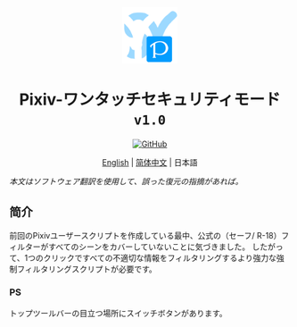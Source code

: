<div align="center">
    <img src="https://github.com/SynRGB/Pixiv-ForceSafeMode/raw/main/%23README/icon/256.png" width="20%"/>
    <h1>Pixiv-ワンタッチセキュリティモード <code>v1.0</code></h1>
	<p>
        <a href='https://github.com/SynRGB/Pixiv-ForceSafeMode'><img src="https://img.shields.io/badge/-GitHub-3A3A3A?style=flat&amp;logo=GitHub&amp;logoColor=white" referrerpolicy="no-referrer" alt="GitHub"></a>
	    <!--<a href=''><img src="https://img.shields.io/badge/-GreasyFork-670000?style=flat&amp;logo=tampermonkey&amp;logoColor=white" referrerpolicy="no-referrer" alt="GreasyFork"></a>
        <a href=''><img src="https://img.shields.io/badge/-OpenUserJS-004796?style=flat&amp;logo=tampermonkey&amp;logoColor=white" referrerpolicy="no-referrer" alt="OpenUserJS"></a>-->
    </p>
	<p><a href='https://github.com/SynRGB/Pixiv-ForceSafeMode/blob/main/README.md'>English</a> | <a href='https://github.com/SynRGB/Pixiv-ForceSafeMode/blob/main/%23README/README-zh.md'>简体中文</a> | 日本語</p>
</div>

<p><em>本文はソフトウェア翻訳を使用して、誤った復元の指摘があれば。</em></p>

## 简介

前回のPixivユーザースクリプトを作成している最中、公式の（セーフ/ R-18）フィルターがすべてのシーンをカバーしていないことに気づきました。 したがって、1つのクリックですべての不適切な情報をフィルタリングするより強力な強制フィルタリングスクリプトが必要です。

### PS

トップツールバーの目立つ場所にスイッチボタンがあります。